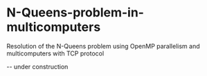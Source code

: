 # N-Queens-problem-in-multicomputers
Resolution of the N-Queens problem using OpenMP parallelism and multicomputers with TCP protocol

-- under construction

